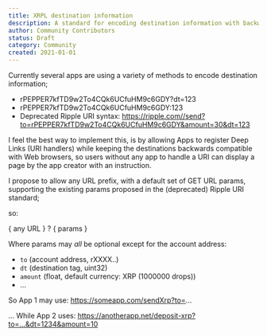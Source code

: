 ```yaml
---
title: XRPL destination information
description: A standard for encoding destination information with backwards compatibility for web browsers
author: Community Contributors
status: Draft
category: Community
created: 2021-01-01
---
```


Currently several apps are using a variety of methods to encode destination information;

- rPEPPER7kfTD9w2To4CQk6UCfuHM9c6GDY?dt=123
- rPEPPER7kfTD9w2To4CQk6UCfuHM9c6GDY:123
- Deprecated Ripple URI syntax: https://ripple.com//send?to=rPEPPER7kfTD9w2To4CQk6UCfuHM9c6GDY&amount=30&dt=123

I feel the best way to implement this, is by allowing Apps to register Deep Links (URI handlers) while keeping the destinations backwards compatible with Web browsers, so users without any app to handle a URI can display a page by the app creator with an instruction.

I propose to allow any URL prefix, with a default set of GET URL params, supporting the existing params proposed in the (deprecated) Ripple URI standard;

so:

{ any URL } ? { params }

Where params may _all_ be optional except for the account address:

- `to` (account address, rXXXX..)
- `dt` (destination tag, uint32)
- `amount` (float, default currency: XRP (1000000 drops))
 - ...

So App 1 may use:
https://someapp.com/sendXrp?to=...

... While App 2 uses:
https://anotherapp.net/deposit-xrp?to=...&dt=1234&amount=10